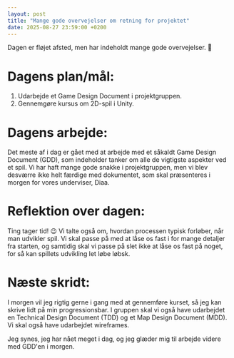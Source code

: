 ```yaml
---
layout: post
title: "Mange gode overvejelser om retning for projektet"
date: 2025-08-27 23:59:00 +0200
---
```


Dagen er fløjet afsted, men har indeholdt mange gode overvejelser. 🤔

# Dagens plan/mål:

1. Udarbejde et Game Design Document i projektgruppen.
2. Gennemgøre kursus om 2D-spil i Unity.

# Dagens arbejde:

Det meste af i dag er gået med at arbejde med et såkaldt Game Design Document (GDD), som indeholder tanker om alle de vigtigste aspekter ved et spil.
Vi har haft mange gode snakke i projektgruppen, men vi blev desværre ikke helt færdige med dokumentet, som skal præsenteres i morgen for vores underviser, Diaa.

# Reflektion over dagen:

Ting tager tid! 😉
Vi talte også om, hvordan processen typisk forløber, når man udvikler spil. Vi skal passe på med at låse os fast i for mange detaljer fra starten, og samtidig skal vi passe på slet ikke at låse os fast på noget, for så kan spillets udvikling let løbe løbsk.

# Næste skridt:

I morgen vil jeg rigtig gerne i gang med at gennemføre kurset, så jeg kan skrive lidt på min progressionsbar.
I gruppen skal vi også have udarbejdet en Technical Design Document (TDD) og et Map Design Document (MDD). Vi skal også have udarbejdet wireframes.

Jeg synes, jeg har nået meget i dag, og jeg glæder mig til arbejde videre med GDD'en i morgen.